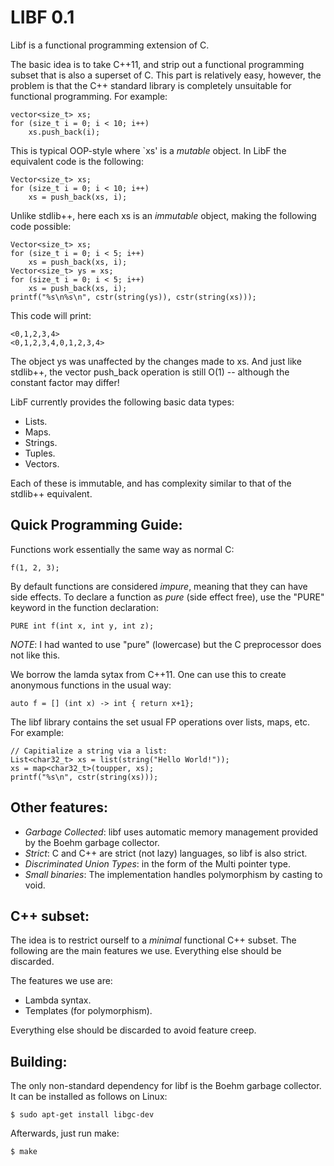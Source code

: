 LIBF 0.1
========

Libf is a functional programming extension of C.

The basic idea is to take C++11, and strip out a functional programming subset
that is also a superset of C.  This part is relatively easy, however, the
problem is that the C++ standard library is completely unsuitable for
functional programming.  For example:

    vector<size_t> xs;
    for (size_t i = 0; i < 10; i++)
        xs.push_back(i);

This is typical OOP-style where `xs' is a *mutable* object.  In LibF the
equivalent code is the following:

    Vector<size_t> xs;
    for (size_t i = 0; i < 10; i++)
        xs = push_back(xs, i);

Unlike stdlib++, here each xs is an *immutable* object, making the following
code possible:

    Vector<size_t> xs;
    for (size_t i = 0; i < 5; i++)
        xs = push_back(xs, i);
    Vector<size_t> ys = xs;
    for (size_t i = 0; i < 5; i++)
        xs = push_back(xs, i);
    printf("%s\n%s\n", cstr(string(ys)), cstr(string(xs)));

This code will print:

    <0,1,2,3,4>
    <0,1,2,3,4,0,1,2,3,4>

The object ys was unaffected by the changes made to xs.  And just like
stdlib++, the vector push_back operation is still O(1) -- although the
constant factor may differ!

LibF currently provides the following basic data types:

* Lists.
* Maps.
* Strings.
* Tuples.
* Vectors.

Each of these is immutable, and has complexity similar to that of the stdlib++
equivalent.

Quick Programming Guide:
------------------------

Functions work essentially the same way as normal C:

    f(1, 2, 3);

By default functions are considered *impure*, meaning that they can have side
effects.  To declare a function as *pure* (side effect free), use the "PURE"
keyword in the function declaration:

    PURE int f(int x, int y, int z);

*NOTE*: I had wanted to use "pure" (lowercase) but the C preprocessor does not
like this.

We borrow the lamda sytax from C++11.  One can use this to create anonymous
functions in the usual way:

    auto f = [] (int x) -> int { return x+1};

The libf library contains the set usual FP operations over lists, maps, etc.
For example:

    // Capitialize a string via a list:
    List<char32_t> xs = list(string("Hello World!"));
    xs = map<char32_t>(toupper, xs);
    printf("%s\n", cstr(string(xs)));


Other features:
---------------

* *Garbage Collected*: libf uses automatic memory management provided by the
  Boehm garbage collector.
* *Strict*: C and C++ are strict (not lazy) languages, so libf is also strict.
* *Discriminated Union Types*: in the form of the Multi pointer type.
* *Small binaries*: The implementation handles polymorphism by casting to void.

C++ subset:
-----------

The idea is to restrict ourself to a *minimal* functional C++ subset.  The
following are the main features we use.  Everything else should be discarded.

The features we use are:

* Lambda syntax.
* Templates (for polymorphism).

Everything else should be discarded to avoid feature creep.

Building:
---------

The only non-standard dependency for libf is the Boehm garbage collector.  It
can be installed as follows on Linux:

    $ sudo apt-get install libgc-dev

Afterwards, just run make:

    $ make

